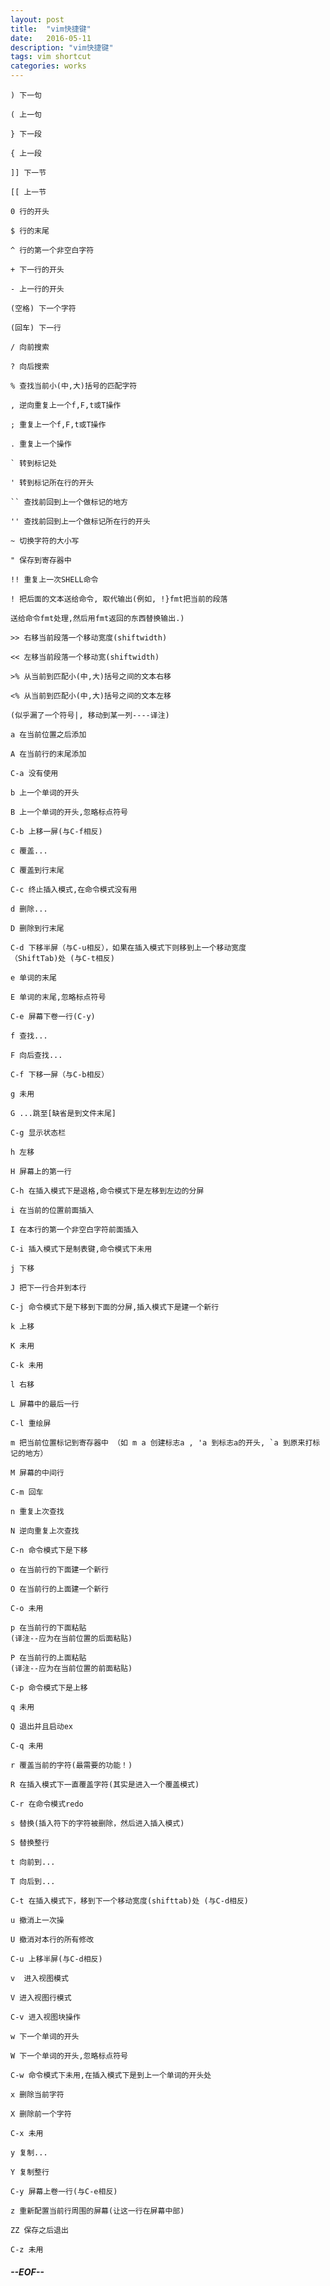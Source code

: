 ```yaml
---
layout: post
title:  "vim快捷键"
date:   2016-05-11
description: "vim快捷键"
tags: vim shortcut
categories: works
---
```


	) 下一句  
	
	( 上一句  
	
	} 下一段  
	
	{ 上一段  
	
	]] 下一节  
	
	[[ 上一节  
	
	0 行的开头  
	
	$ 行的末尾  
	
	^ 行的第一个非空白字符  
	
	+ 下一行的开头  
	
	- 上一行的开头  
	
	(空格) 下一个字符  
	
	(回车) 下一行  
	
	/ 向前搜索  
	
	? 向后搜索  
	
	% 查找当前小(中,大)括号的匹配字符  
	
	, 逆向重复上一个f,F,t或T操作  
	
	; 重复上一个f,F,t或T操作  
	
	. 重复上一个操作  
	
	` 转到标记处  
	
	' 转到标记所在行的开头  
	
	`` 查找前回到上一个做标记的地方  
	
	'' 查找前回到上一个做标记所在行的开头  
	
	~ 切换字符的大小写 
	
	" 保存到寄存器中  
	
	!! 重复上一次SHELL命令  
	
	! 把后面的文本送给命令, 取代输出(例如, !}fmt把当前的段落  
	
	送给命令fmt处理,然后用fmt返回的东西替换输出.)  
	
	>> 右移当前段落一个移动宽度(shiftwidth)  
	
	<< 左移当前段落一个移动宽(shiftwidth)  
	
	>% 从当前到匹配小(中,大)括号之间的文本右移 
	
	<% 从当前到匹配小(中,大)括号之间的文本左移 
	
	(似乎漏了一个符号|, 移动到某一列----译注)  
	
	a 在当前位置之后添加  
	
	A 在当前行的末尾添加 
	
	C-a 没有使用  
	
	b 上一个单词的开头  
	
	B 上一个单词的开头,忽略标点符号 
	
	C-b 上移一屏(与C-f相反)  
	
	c 覆盖...  
	
	C 覆盖到行末尾  
	
	C-c 终止插入模式,在命令模式没有用  
	
	d 删除...  
	
	D 删除到行末尾   
	
	C-d 下移半屏（与C-u相反），如果在插入模式下则移到上一个移动宽度
	（ShiftTab)处 (与C-t相反)
	
	e 单词的末尾  
	
	E 单词的末尾,忽略标点符号  
	
	C-e 屏幕下卷一行(C-y)  
	
	f 查找...  
	
	F 向后查找...  
	
	C-f 下移一屏（与C-b相反）  
	
	g 未用  
	
	G ...跳至[缺省是到文件末尾]  
	
	C-g 显示状态栏 
	
	h 左移  
	
	H 屏幕上的第一行  
	
	C-h 在插入模式下是退格,命令模式下是左移到左边的分屏  
	
	i 在当前的位置前面插入  
	
	I 在本行的第一个非空白字符前面插入 
	
	C-i 插入模式下是制表键,命令模式下未用  
	
	j 下移  
	
	J 把下一行合并到本行  
	
	C-j 命令模式下是下移到下面的分屏,插入模式下是建一个新行  
	
	k 上移  
	
	K 未用  
	
	C-k 未用  
	
	l 右移  
	
	L 屏幕中的最后一行  
	
	C-l 重绘屏  
	
	m 把当前位置标记到寄存器中 （如 m a 创建标志a , 'a 到标志a的开头, `a 到原来打标记的地方）
	
	M 屏幕的中间行  
	
	C-m 回车  
	
	n 重复上次查找  
	
	N 逆向重复上次查找  
	
	C-n 命令模式下是下移  
	
	o 在当前行的下面建一个新行  
	
	O 在当前行的上面建一个新行  
	
	C-o 未用  
	
	p 在当前行的下面粘贴  
	(译注--应为在当前位置的后面粘贴)  
	
	P 在当前行的上面粘贴 
	(译注--应为在当前位置的前面粘贴)  
	
	C-p 命令模式下是上移  
	
	q 未用  
	
	Q 退出并且启动ex  
	
	C-q 未用  
	
	r 覆盖当前的字符(最需要的功能！)  
	
	R 在插入模式下一直覆盖字符(其实是进入一个覆盖模式)  
	
	C-r 在命令模式redo 
	
	s 替换(插入符下的字符被删除，然后进入插入模式)  
	
	S 替换整行  
	
	t 向前到...  
	
	T 向后到...  
	
	C-t 在插入模式下，移到下一个移动宽度(shifttab)处 (与C-d相反)
	
	u 撤消上一次操  
	
	U 撤消对本行的所有修改  
	
	C-u 上移半屏(与C-d相反)  
	
	v  进入视图模式  
	
	V 进入视图行模式
	
	C-v 进入视图块操作
	
	w 下一个单词的开头  
	
	W 下一个单词的开头,忽略标点符号  
	
	C-w 命令模式下未用,在插入模式下是到上一个单词的开头处 
	
	x 删除当前字符  
	
	X 删除前一个字符  
	
	C-x 未用  
	
	y 复制...  
	
	Y 复制整行  
	
	C-y 屏幕上卷一行(与C-e相反)  
	
	z 重新配置当前行周围的屏幕(让这一行在屏幕中部)  
	
	ZZ 保存之后退出  
	
	C-z 未用

##### --EOF--

